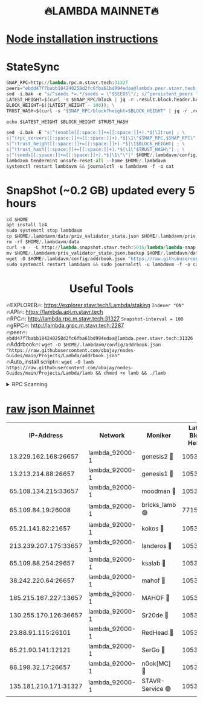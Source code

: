 <h1 align="center"> 🔥LAMBDA MAINNET🔥</h1>


[Node installation instructions](https://github.com/obajay/nodes-Guides/tree/main/Projects/Lambda)
=


# StateSync
```python
SNAP_RPC=http://lambda.rpc.m.stavr.tech:31327
peers="ebdd47f7babb184240258d2fc6fba61bd994edaa@lambda.peer.stavr.tech:31326" 
sed -i.bak -e "s/^seeds *=.*/seeds = \"$SEEDS\"/; s/^persistent_peers *=.*/persistent_peers = \"$PEERS\"/" $HOME/.lambdavm/config/config.toml
LATEST_HEIGHT=$(curl -s $SNAP_RPC/block | jq -r .result.block.header.height); \
BLOCK_HEIGHT=$((LATEST_HEIGHT - 100)); \
TRUST_HASH=$(curl -s "$SNAP_RPC/block?height=$BLOCK_HEIGHT" | jq -r .result.block_id.hash)

echo $LATEST_HEIGHT $BLOCK_HEIGHT $TRUST_HASH

sed -i.bak -E "s|^(enable[[:space:]]+=[[:space:]]+).*$|\1true| ; \
s|^(rpc_servers[[:space:]]+=[[:space:]]+).*$|\1\"$SNAP_RPC,$SNAP_RPC\"| ; \
s|^(trust_height[[:space:]]+=[[:space:]]+).*$|\1$BLOCK_HEIGHT| ; \
s|^(trust_hash[[:space:]]+=[[:space:]]+).*$|\1\"$TRUST_HASH\"| ; \
s|^(seeds[[:space:]]+=[[:space:]]+).*$|\1\"\"|" $HOME/.lambdavm/config/config.toml
lambdavm tendermint unsafe-reset-all --home $HOME/.lambdavm
systemctl restart lambdavm && journalctl -u lambdavm -f -o cat

```
# SnapShot (~0.2 GB) updated every 5 hours
```python
cd $HOME
apt install lz4
sudo systemctl stop lambdavm
cp $HOME/.lambdavm/data/priv_validator_state.json $HOME/.lambdavm/priv_validator_state.json.backup
rm -rf $HOME/.lambdavm/data
curl -o - -L http://lambda.snapshot.stavr.tech:5016/lambda/lambda-snap.tar.lz4 | lz4 -c -d - | tar -x -C $HOME/.lambdavm --strip-components 2
mv $HOME/.lambdavm/priv_validator_state.json.backup $HOME/.lambdavm/data/priv_validator_state.json
wget -O $HOME/.lambdavm/config/addrbook.json "https://raw.githubusercontent.com/obajay/nodes-Guides/main/Projects/Lambda/addrbook.json"
sudo systemctl restart lambdavm && sudo journalctl -u lambdavm -f -o cat
```
 <h1 align="center"> Useful Tools</h1>

🔥EXPLORER🔥:      https://explorer.stavr.tech/Lambda/staking	        `Indexer "ON"` \
🔥API🔥: 			 		 https://lambda.api.m.stavr.tech \
🔥RPC🔥:           http://lambda.rpc.m.stavr.tech:31327	              `Snapshot-interval = 100` \
🔥gRPC🔥:          http://lambda.grpc.m.stavr.tech:2287 \
🔥peer🔥:					 `ebdd47f7babb184240258d2fc6fba61bd994edaa@lambda.peer.stavr.tech:31326` \
🔥Addrbook🔥:    ```wget -O $HOME/.lambdavm/config/addrbook.json "https://raw.githubusercontent.com/obajay/nodes-Guides/main/Projects/Lambda/addrbook.json"``` \
🔥Auto_install script🔥: ```wget -O lamb https://raw.githubusercontent.com/obajay/nodes-Guides/main/Projects/Lambda/lamb && chmod +x lamb && ./lamb```


<details>
<summary>RPC Scanning</summary>

<h2 align="center"> We scan nodes in real time every 4 hours. And we provide the final result of RPC endpoints.
We cannot influence the operation of these nodes in any way. </h2>


```python
If Voting Power is higher than 0 --> then the Node is a validator of the network and may be subject to attack and be a potential threat to the chain.
```
```python
We marked such validators with a red symbol
```

</details>

[raw json Mainnet](https://rpc-check.lambm.stavr.tech/lambm/rpc-lambm-result.json)
=


<table><tr><th>IP-Address</th><th>Network</th><th>Moniker</th><th>Latest Block Height</th><th>Earliest Block Height</th><th>Catching Up</th><th>Tx Index</th><th>Voting Power</th><th>Scan Time</th></tr><tr><td>13.229.162.168:26657</td><td>lambda_92000-1</td><td>genesis2 🔴</td><td>10539311</td><td>1</td><td>False</td><td>on</td><td>16646650</td><td>2023-12-14T14:29:08.656165212UTC</td></tr><tr><td>13.213.214.88:26657</td><td>lambda_92000-1</td><td>genesis1 🔴</td><td>10539311</td><td>1</td><td>False</td><td>on</td><td>107835</td><td>2023-12-14T14:29:12.903562942UTC</td></tr><tr><td>65.108.134.215:33657</td><td>lambda_92000-1</td><td>moodman 🔴</td><td>10539313</td><td>632001</td><td>False</td><td>off</td><td>1070005</td><td>2023-12-14T14:29:18.242232029UTC</td></tr><tr><td>65.109.84.19:26008</td><td>lambda_92000-1</td><td>bricks_lamb 🟢</td><td>7715743</td><td>7581001</td><td>False</td><td>on</td><td>0</td><td>2023-12-14T14:29:24.889728522UTC</td></tr><tr><td>65.21.141.82:21657</td><td>lambda_92000-1</td><td>kokos 🔴</td><td>10539312</td><td>7716001</td><td>False</td><td>off</td><td>546765</td><td>2023-12-14T14:29:15.386401139UTC</td></tr><tr><td>213.239.207.175:33657</td><td>lambda_92000-1</td><td>landeros 🔴</td><td>10539310</td><td>8136001</td><td>False</td><td>off</td><td>936471</td><td>2023-12-14T14:29:02.820349106UTC</td></tr><tr><td>65.109.88.254:29657</td><td>lambda_92000-1</td><td>ksalab 🔴</td><td>10539313</td><td>8715001</td><td>False</td><td>on</td><td>502634</td><td>2023-12-14T14:29:19.085972873UTC</td></tr><tr><td>38.242.220.64:26657</td><td>lambda_92000-1</td><td>mahof 🔴</td><td>10539309</td><td>10131001</td><td>False</td><td>off</td><td>770350</td><td>2023-12-14T14:28:57.991436844UTC</td></tr><tr><td>185.215.167.227:13657</td><td>lambda_92000-1</td><td>MAHOF 🔴</td><td>10539311</td><td>10134001</td><td>False</td><td>on</td><td>2051510</td><td>2023-12-14T14:29:11.984871357UTC</td></tr><tr><td>130.255.170.126:36657</td><td>lambda_92000-1</td><td>Sr20de 🔴</td><td>10539310</td><td>10353001</td><td>False</td><td>off</td><td>671409</td><td>2023-12-14T14:29:03.590073846UTC</td></tr><tr><td>23.88.91.115:26101</td><td>lambda_92000-1</td><td>RedHead 🔴</td><td>10539310</td><td>10439310</td><td>False</td><td>off</td><td>553202</td><td>2023-12-14T14:29:03.155961054UTC</td></tr><tr><td>65.21.90.141:12121</td><td>lambda_92000-1</td><td>SerGo 🔴</td><td>10539313</td><td>10439313</td><td>False</td><td>off</td><td>10531631</td><td>2023-12-14T14:29:19.426693863UTC</td></tr><tr><td>88.198.32.17:26657</td><td>lambda_92000-1</td><td>n0ok[MC] 🔴</td><td>10539313</td><td>10439313</td><td>False</td><td>off</td><td>1578630</td><td>2023-12-14T14:29:24.524474725UTC</td></tr><tr><td>135.181.210.171:31327</td><td>lambda_92000-1</td><td>STAVR-Service 🟢</td><td>10539313</td><td>10537501</td><td>False</td><td>on</td><td>0</td><td>2023-12-14T14:29:17.870579699UTC</td></tr></table>
